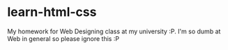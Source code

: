 # learn-html-css
My homework for Web Designing class at my university :P. I'm so dumb at Web in general so please ignore this :P
